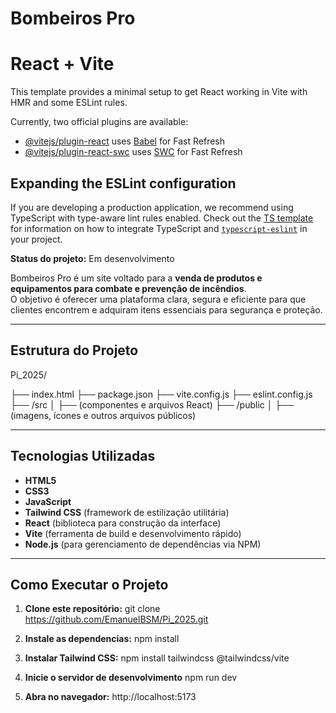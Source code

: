 # Bombeiros Pro


# React + Vite


This template provides a minimal setup to get React working in Vite with HMR and some ESLint rules.


Currently, two official plugins are available:


- [@vitejs/plugin-react](https://github.com/vitejs/vite-plugin-react/blob/main/packages/plugin-react) uses [Babel](https://babeljs.io/) for Fast Refresh
- [@vitejs/plugin-react-swc](https://github.com/vitejs/vite-plugin-react/blob/main/packages/plugin-react-swc) uses [SWC](https://swc.rs/) for Fast Refresh


## Expanding the ESLint configuration


If you are developing a production application, we recommend using TypeScript with type-aware lint rules enabled. Check out the [TS template](https://github.com/vitejs/vite/tree/main/packages/create-vite/template-react-ts) for information on how to integrate TypeScript and [`typescript-eslint`](https://typescript-eslint.io) in your project.






**Status do projeto:**  Em desenvolvimento


Bombeiros Pro é um site voltado para a **venda de produtos e equipamentos para combate e prevenção de incêndios**.  
O objetivo é oferecer uma plataforma clara, segura e eficiente para que clientes encontrem e adquiram itens essenciais para segurança e proteção.


---


##  Estrutura do Projeto
Pi_2025/


├── index.html
├── package.json
├── vite.config.js
├── eslint.config.js
├── /src
│   ├── (componentes e arquivos React)
├── /public
│   ├── (imagens, ícones e outros arquivos públicos)


---


## Tecnologias Utilizadas


- **HTML5**
- **CSS3**
- **JavaScript**
- **Tailwind CSS** (framework de estilização utilitária)
- **React** (biblioteca para construção da interface)
- **Vite** (ferramenta de build e desenvolvimento rápido)
- **Node.js** (para gerenciamento de dependências via NPM)


---


## Como Executar o Projeto


1. **Clone este repositório:**
   git clone https://github.com/EmanuelBSM/Pi_2025.git


2. **Instale as dependencias:**
    npm install


3. **Instalar Tailwind CSS:**
    npm install tailwindcss @tailwindcss/vite


3. **Inicie o servidor de desenvolvimento**
    npm run dev


4. **Abra no navegador:**
    http://localhost:5173
   
